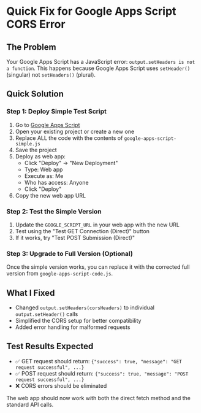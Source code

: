 # Quick Fix for Google Apps Script CORS Error

## The Problem
Your Google Apps Script has a JavaScript error: `output.setHeaders is not a function`. This happens because Google Apps Script uses `setHeader()` (singular) not `setHeaders()` (plural).

## Quick Solution

### Step 1: Deploy Simple Test Script
1. Go to [Google Apps Script](https://script.google.com)
2. Open your existing project or create a new one
3. Replace ALL the code with the contents of `google-apps-script-simple.js`
4. Save the project
5. Deploy as web app:
   - Click "Deploy" → "New Deployment"
   - Type: Web app
   - Execute as: Me
   - Who has access: Anyone
   - Click "Deploy"
6. Copy the new web app URL

### Step 2: Test the Simple Version
1. Update the `GOOGLE_SCRIPT_URL` in your web app with the new URL
2. Test using the "Test GET Connection (Direct)" button
3. If it works, try "Test POST Submission (Direct)"

### Step 3: Upgrade to Full Version (Optional)
Once the simple version works, you can replace it with the corrected full version from `google-apps-script-code.js`.

## What I Fixed
- Changed `output.setHeaders(corsHeaders)` to individual `output.setHeader()` calls
- Simplified the CORS setup for better compatibility
- Added error handling for malformed requests

## Test Results Expected
- ✅ GET request should return: `{"success": true, "message": "GET request successful", ...}`
- ✅ POST request should return: `{"success": true, "message": "POST request successful", ...}`
- ❌ CORS errors should be eliminated

The web app should now work with both the direct fetch method and the standard API calls.
